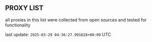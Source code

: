 ## PROXY LIST

all proxies in this list were collected from open sources and tested for functionality

last update: `2025-03-29 04:36:27.991628+00:00` UTC